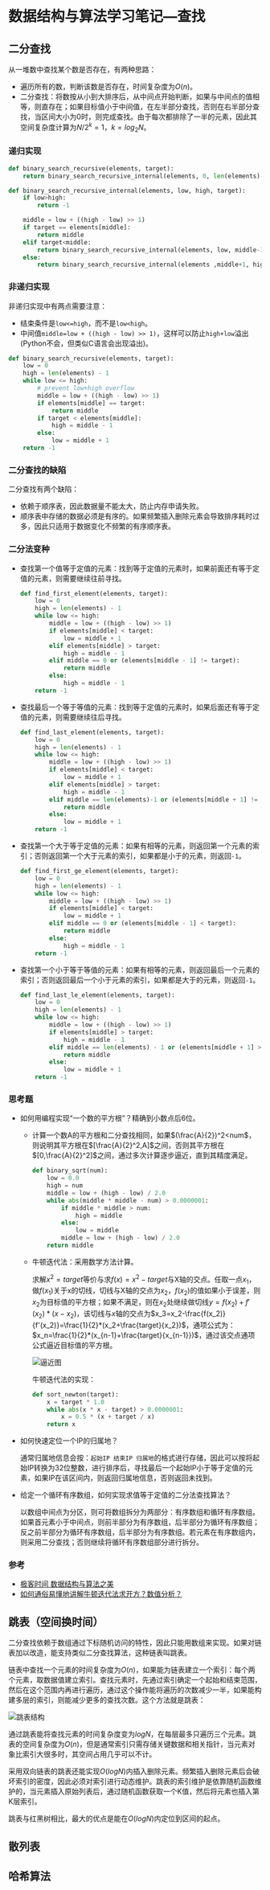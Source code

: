 # 数据结构与算法学习笔记—查找

## 二分查找

从一堆数中查找某个数是否存在，有两种思路：

- 遍历所有的数，判断该数是否存在，时间复杂度为$O(n)$。
- 二分查找：将数按从小到大排序后，从中间点开始判断，如果与中间点的值相等，则直存在；如果目标值小于中间值，在左半部分查找，否则在右半部分查找，当区间大小为0时，则完成查找。由于每次都排除了一半的元素，因此其空间复杂度计算为$N/{2^k}=1$，$k=log_2{N}$。

### 递归实现

```python
def binary_search_recursive(elements, target):
    return binary_search_recursive_internal(elements, 0, len(elements)-1, target)

def binary_search_recursive_internal(elements, low, high, target):
    if low>high:
        return -1

    middle = low + ((high - low) >> 1)
    if target == elements[middle]:
        return middle
    elif target<middle:
        return binary_search_recursive_internal(elements, low, middle-1, target)
    else:
        return binary_search_recursive_internal(elements ,middle+1, high, target)
```

### 非递归实现

非递归实现中有两点需要注意：

- 结束条件是`low<=high`，而不是`low<high`。
- 中间值`middle=low + ((high - low) >> 1)`，这样可以防止`high+low`溢出(Python不会，但类似C语言会出现溢出)。

```python
def binary_search_recursive(elements, target):
    low = 0
    high = len(elements) - 1
    while low <= high:
        # prevent low+high overflow
        middle = low + ((high - low) >> 1)
        if elements[middle] == target:
            return middle
        if target < elements[middle]:
            high = middle - 1
        else:
            low = middle + 1
    return -1
```

### 二分查找的缺陷

二分查找有两个缺陷：

- 依赖于顺序表，因此数据量不能太大，防止内存申请失败。
- 顺序表中存储的数据必须是有序的。如果频繁插入删除元素会导致排序耗时过多，因此只适用于数据变化不频繁的有序顺序表。

### 二分法变种

- 查找第一个值等于定值的元素：找到等于定值的元素时，如果前面还有等于定值的元素，则需要继续往前寻找。

  ```python
  def find_first_element(elements, target):
      low = 0
      high = len(elements) - 1
      while low <= high:
          middle = low + ((high - low) >> 1)
          if elements[middle] < target:
              low = middle + 1
          elif elements[middle] > target:
              high = middle - 1
          elif middle == 0 or (elements[middle - 1] != target):
              return middle
          else:
              high = middle - 1
      return -1
  ```

- 查找最后一个等于等值的元素：找到等于定值的元素时，如果后面还有等于定值的元素，则需要继续往后寻找。

  ```python
  def find_last_element(elements, target):
      low = 0
      high = len(elements) - 1
      while low <= high:
          middle = low + ((high - low) >> 1)
          if elements[middle] < target:
              low = middle + 1
          elif elements[middle] > target:
              high = middle - 1
          elif middle == len(elements)-1 or (elements[middle + 1] != target):
              return middle
          else:
              low = middle + 1
      return -1
  ```

- 查找第一个大于等于定值的元素：如果有相等的元素，则返回第一个元素的索引；否则返回第一个大于元素的索引，如果都是小于的元素，则返回`-1`。

  ```python
  def find_first_ge_element(elements, target):
      low = 0
      high = len(elements) - 1
      while low <= high:
          middle = low + ((high - low) >> 1)
          if elements[middle] < target:
              low = middle + 1
          elif middle == 0 or (elements[middle - 1] < target):
              return middle
          else:
              high = middle - 1
      return -1
  ```

- 查找第一个小于等于等值的元素：如果有相等的元素，则返回最后一个元素的索引；否则返回最后一个小于元素的索引，如果都是大于的元素，则返回`-1`。

  ```python
  def find_last_le_element(elements, target):
      low = 0
      high = len(elements) - 1
      while low <= high:
          middle = low + ((high - low) >> 1)
          if elements[middle] > target:
              high = middle - 1
          elif middle == len(elements) - 1 or (elements[middle + 1] > target):
              return middle
          else:
              low = middle + 1
      return -1
  ```

### 思考题

- 如何用编程实现“一个数的平方根”？精确到小数点后6位。
  - 计算一个数A的平方根和二分查找相同，如果$(\frac{A}{2})^2<num$，则说明其平方根在$[\frac{A}{2}^2,A]$之间，否则其平方根在$[0,\frac{A}{2}^2]$之间，通过多次计算逐步逼近，直到其精度满足。

    ```python
    def binary_sqrt(num):
        low = 0.0
        high = num
        middle = low + (high - low) / 2.0
        while abs(middle * middle - num) > 0.0000001:
            if middle * middle > num:
                high = middle
            else:
                low = middle
            middle = low + (high - low) / 2.0
        return middle
    ```

  - 牛顿迭代法：采用数学方法计算。
    
    求解$x^2=target$等价与求$f(x)=x^2-target$与X轴的交点。任取一点$x_1$，做$f(x_1)$关于x的切线，切线与X轴的交点为$x_2$，$f(x_2)$的值如果小于误差，则$x_2$为目标值的平方根；如果不满足，则在$x_2$处继续做切线$y=f(x_2)+f'(x_2)*(x-x_2)$，该切线与$x$轴的交点为$x_3=x_2-\frac{f(x_2)}{f'(x_2)}=\frac{1}{2}*(x_2+\frac{target}{x_2})$，通项公式为：$x_n=\frac{1}{2}*(x_{n-1}+\frac{target}{x_{n-1}})$，通过该交点通项公式逼近目标值的平方根。
    
    ![逼近图](Raw/查找/牛顿迭代逼近.jpg)
    
    牛顿迭代法的实现：
    ```python
    def sort_newton(target):
        x = target * 1.0
        while abs(x * x - target) > 0.0000001:
            x = 0.5 * (x + target / x)
        return x
    ```

- 如何快速定位一个IP的归属地？

  通常归属地信息会按：`起始IP 结束IP 归属地`的格式进行存储，因此可以按将起始IP转换为32位整数，进行排序后，寻找最后一个起始IP小于等于定值的元素，如果IP在该区间内，则返回归属地信息，否则返回未找到。

- 给定一个循环有序数组，如何实现求值等于定值的二分法查找算法？

  以数组中间点为分区，则可将数组拆分为两部分：有序数组和循环有序数组。如果首元素小于中间点，则前半部分为有序数组，后半部分为循环有序数组；反之前半部分为循环有序数组，后半部分为有序数组。若元素在有序数组内，则采用二分查找；否则继续将循环有序数组部分进行拆分。

### 参考

- [极客时间 数据结构与算法之美](https://time.geekbang.org/column/article/42733)
- [如何通俗易懂地讲解牛顿迭代法求开方？数值分析？](<https://www.zhihu.com/question/20690553>)

## 跳表（空间换时间）

二分查找依赖于数组通过下标随机访问的特性，因此只能用数组来实现。如果对链表加以改造，能支持类似二分查找算法，这种链表叫跳表。

链表中查找一个元素的时间复杂度为$O(n)$，如果能为链表建立一个索引：每个两个元素，取数据值建立索引。查找元素时，先通过索引确定一个起始和结束范围，然后在这个范围内再进行遍历，通过这个操作能将遍历的次数减少一半，如果能构建多层的索引，则能减少更多的查找次数。这个方法就是跳表：

![跳表结构]()

通过跳表能将查找元素的时间复杂度变为$logN$，在每层最多只遍历三个元素。跳表的空间复杂度为$O(n)$，但是通常索引只需存储关键数据和相关指针，当元素对象比索引大很多时，其空间占用几乎可以不计。

采用双向链表的跳表还能实现$O(logN)$内插入删除元素。频繁插入删除元素后会破坏索引的密度，因此必须对索引进行动态维护。跳表的索引维护是依靠随机函数维护的，当元素插入原始列表后，通过随机函数获取一个K值，然后将元素也插入第K层索引。

跳表与红黑树相比，最大的优点是能在$O(logN)$内定位到区间的起点。

## 散列表





## 哈希算法



